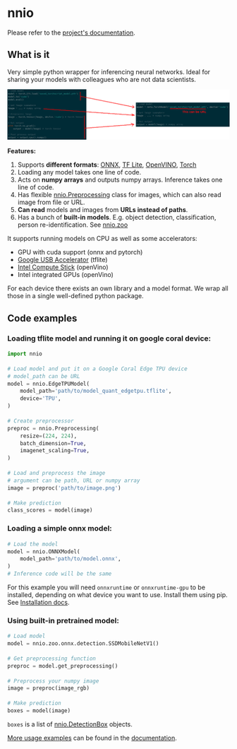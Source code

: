 # nnio

Please refer to the [project's documentation](https://nnio.readthedocs.io/).

## What is it

Very simple python wrapper for inferencing neural networks. Ideal for sharing your models with colleagues who are not data scientists.

![torch scheme](docs/images/torch_scheme.png)

**Features:**
1. Supports **different formats**: [ONNX](https://nnio.readthedocs.io/en/latest/basic_usage.html#nnio.ONNXModel), [TF Lite](https://nnio.readthedocs.io/en/latest/basic_usage.html#nnio.EdgeTPUModel), [OpenVINO](https://nnio.readthedocs.io/en/latest/basic_usage.html#nnio.OpenVINOModel), [Torch](https://nnio.readthedocs.io/en/latest/basic_usage.html#nnio.TorchModel)
2. Loading any model takes one line of code.
3. Acts on **numpy arrays** and outputs numpy arrays. Inference takes one line of code.
4. Has flexible [nnio.Preprocessing](https://nnio.readthedocs.io/en/latest/utils.html#nnio-preprocessing) class for images, which can also read image from file or URL.
5. **Can read** models and images from **URLs instead of paths**.
6. Has a bunch of **built-in models**. E.g. object detection, classification, person re-identification. See [nnio.zoo](https://nnio.readthedocs.io/en/latest/zoo.html)

It supports running models on CPU as well as some accelerators:

* GPU with cuda support (onnx and pytorch)
* [Google USB Accelerator](https://coral.ai/products/accelerator/) (tflite)
* [Intel Compute Stick](https://www.intel.ru/content/www/ru/ru/products/boards-kits/compute-stick.html) (openVino)
* Intel integrated GPUs (openVino)

For each device there exists an own library and a model format. We wrap all those in a single well-defined python package.

## Code examples

### Loading tflite model and running it on google coral device:

```python
import nnio

# Load model and put it on a Google Coral Edge TPU device
# model_path can be URL
model = nnio.EdgeTPUModel(
    model_path='path/to/model_quant_edgetpu.tflite',
    device='TPU',
)

# Create preprocessor
preproc = nnio.Preprocessing(
    resize=(224, 224),
    batch_dimension=True,
    imagenet_scaling=True,
)

# Load and preprocess the image
# argument can be path, URL or numpy array
image = preproc('path/to/image.png')

# Make prediction
class_scores = model(image)
```

### Loading a simple onnx model:

```python
# Load the model
model = nnio.ONNXModel(
    model_path='path/to/model.onnx',
)
# Inference code will be the same
```
For this example you will need `onnxruntime` or `onnxruntime-gpu` to be installed, depending on what device you want to use. Install them using pip. See [Installation docs](https://nnio.readthedocs.io/en/latest/install.html).

### Using built-in pretrained model:

```python
# Load model
model = nnio.zoo.onnx.detection.SSDMobileNetV1()

# Get preprocessing function
preproc = model.get_preprocessing()

# Preprocess your numpy image
image = preproc(image_rgb)

# Make prediction
boxes = model(image)
```

`boxes` is a list of [nnio.DetectionBox](https://nnio.readthedocs.io/en/latest/utils.html#nnio-detectionbox) objects.

[More usage examples](https://nnio.readthedocs.io/en/latest/basic_usage.html) can be found in the [documentation](https://nnio.readthedocs.io/).
